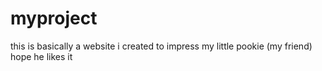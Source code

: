 # myproject

this is basically a website i created to impress my little pookie (my friend)
hope he likes it
